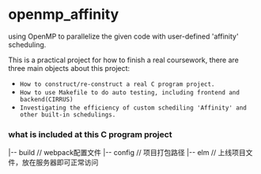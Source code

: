 # openmp_affinity
using OpenMP to parallelize the given code with user-defined 'affinity' scheduling.

This is a practical project for how to finish a real coursework, there are three main objects about this project:
- `How to construct/re-construct a real C program project.`
- `How to use Makefile to do auto testing, including frontend and backend(CIRRUS)`
- `Investigating the efficiency of custom schediling 'Affinity' and other built-in schedulings.`

### what is included at this C program project
|-- build // webpack配置文件 |-- config // 项目打包路径 |-- elm // 上线项目文件，放在服务器即可正常访问